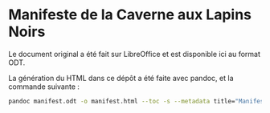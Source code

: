 # Manifeste de la Caverne aux Lapins Noirs

Le document original a été fait sur LibreOffice et est disponible ici au format ODT.

La génération du HTML dans ce dépôt a été faite avec pandoc, et la commande suivante :
```sh
pandoc manifest.odt -o manifest.html --toc -s --metadata title="Manifeste de la Caverne aux Lapins Noirs"
```


